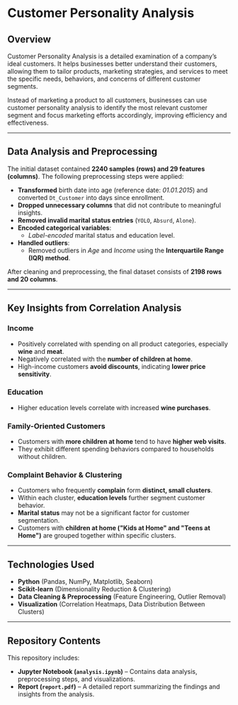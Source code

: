 # Customer Personality Analysis

## Overview
Customer Personality Analysis is a detailed examination of a company’s ideal customers. It helps businesses better understand their customers, allowing them to tailor products, marketing strategies, and services to meet the specific needs, behaviors, and concerns of different customer segments.

Instead of marketing a product to all customers, businesses can use customer personality analysis to identify the most relevant customer segment and focus marketing efforts accordingly, improving efficiency and effectiveness.

---

## Data Analysis and Preprocessing
The initial dataset contained **2240 samples (rows) and 29 features (columns)**. The following preprocessing steps were applied:

- **Transformed** birth date into age (reference date: *01.01.2015*) and converted `Dt_Customer` into days since enrollment.
- **Dropped unnecessary columns** that did not contribute to meaningful insights.
- **Removed invalid marital status entries** (`YOLO`, `Absurd`, `Alone`).
- **Encoded categorical variables**:
  - *Label-encoded* marital status and education level.
- **Handled outliers**:
  - Removed outliers in *Age* and *Income* using the **Interquartile Range (IQR) method**.

After cleaning and preprocessing, the final dataset consists of **2198 rows and 20 columns**.

---

## Key Insights from Correlation Analysis

### **Income**
- Positively correlated with spending on all product categories, especially **wine** and **meat**.
- Negatively correlated with the **number of children at home**.
- High-income customers **avoid discounts**, indicating **lower price sensitivity**.

### **Education**
- Higher education levels correlate with increased **wine purchases**.

### **Family-Oriented Customers**
- Customers with **more children at home** tend to have **higher web visits**.
- They exhibit different spending behaviors compared to households without children.

### **Complaint Behavior & Clustering**
- Customers who frequently **complain** form **distinct, small clusters**.
- Within each cluster, **education levels** further segment customer behavior.
- **Marital status** may not be a significant factor for customer segmentation.
- Customers with **children at home ("Kids at Home" and "Teens at Home")** are grouped together within specific clusters.

---

## Technologies Used
- **Python** (Pandas, NumPy, Matplotlib, Seaborn)
- **Scikit-learn** (Dimensionality Reduction & Clustering)
- **Data Cleaning & Preprocessing** (Feature Engineering, Outlier Removal)
- **Visualization** (Correlation Heatmaps, Data Distribution Between Clusters)

---

## Repository Contents

This repository includes:  
- **Jupyter Notebook (`analysis.ipynb`)** – Contains data analysis, preprocessing steps, and visualizations.  
- **Report (`report.pdf`)** – A detailed report summarizing the findings and insights from the analysis.
